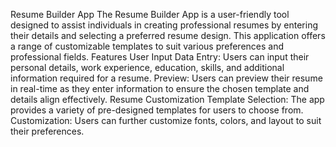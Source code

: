 Resume Builder App
The Resume Builder App is a user-friendly tool designed to assist individuals in creating professional resumes by entering their details and selecting a preferred resume design. 
This application offers a range of customizable templates to suit various preferences and professional fields.
Features
User Input
Data Entry: Users can input their personal details, work experience, education, skills, and additional information required for a resume.
Preview: Users can preview their resume in real-time as they enter information to ensure the chosen template and details align effectively.
Resume Customization
Template Selection: The app provides a variety of pre-designed templates for users to choose from.
Customization: Users can further customize fonts, colors, and layout to suit their preferences.
